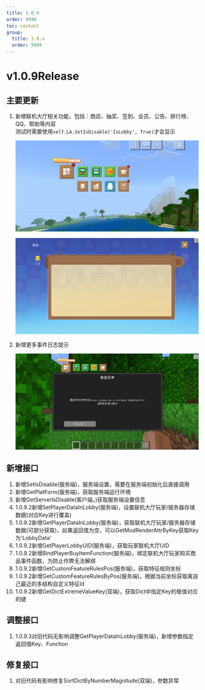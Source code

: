 ```yaml
---
title: 1.0.9
order: 9990
toc: content
group:
  title: 1.0.x
  order: 9999
---
```

# v1.0.9<Badge type="success">Release</Badge>
## 主要更新
1. 新增联机大厅相关功能，包括：商店、抽奖、签到、会员、公告、排行榜、QQ、帮助等内容<br>
测试时需要使用`self.LA.SetIsDisable('IsLobby', True)`才会显示

    ![](./picture/109-2.png)

    ![](./picture/109-3.png)

2. 新增更多事件日志提示

    ![](./picture/109-1.png)

## 新增接口
1. 新增SetIsDisable(服务端)，服务端设置，需要在服务端初始化后直接调用
2. 新增GetPlatForm(服务端)，获取服务端运行环境
3. 新增GetServerIsDisable(客户端，)获取服务端设置信息
4. <Badge type="info">1.0.9.2</Badge>新增SetPlayerDataInLobby(服务端)，设置联机大厅玩家/服务器存储数据(对应Key进行覆盖)
5. <Badge type="info">1.0.9.2</Badge>新增GetPlayerDataInLobby(服务端)，获取联机大厅玩家/服务器存储数据(可部分获取)，如果返回值为空，可以GetModRenderAttrByKey获取Key为'LobbyData'
6. <Badge type="info">1.0.9.2</Badge>新增GetPlayerLobbyUID(服务端)，获取玩家联机大厅UID
7. <Badge type="info">1.0.9.2</Badge>新增BindPlayerBuyItemFunction(服务端)，绑定联机大厅玩家购买商品事件函数，为防止作弊无法解绑
8. <Badge type="info">1.0.9.2</Badge>新增GetCustomFeatureRulesPos(服务端)，获取特征规则坐标
9. <Badge type="info">1.0.9.2</Badge>新增GetCustomFeatureRulesByPos(服务端)，根据当前坐标获取离自己最近的多结构自定义特征Id
10. <Badge type="info">1.0.9.2</Badge>新增GetDictExtremeValueKey(双端)，获取Dict中指定Key的极值对应的键

## 调整接口
1. <Badge type="info">1.0.9.3</Badge><Badge type="success">对旧代码无影响</Badge>调整GetPlayerDataInLobby(服务端)，新增参数指定返回值Key、Function

## 修复接口
1. <Badge type="error">对旧代码有影响</Badge>修复SortDictByNumberMagnitude(双端)，参数异常